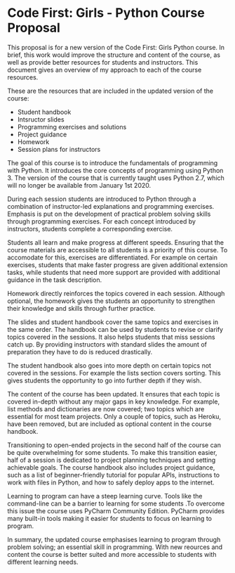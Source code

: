 # Code First: Girls - Python Course Proposal

This proposal is for a new version of the Code First: Girls Python course. In brief, this work would improve the structure and content of the course, as well as provide better resources for students and instructors. This document gives an overview of my approach to each of the course resources.

These are the resources that are included in the updated version of the course:

- Student handbook
- Intsructor slides
- Programming exercises and solutions
- Project guidance
- Homework
- Session plans for instructors

The goal of this course is to introduce the fundamentals of programming with Python. It introduces the core concepts of programming using Python 3. The version of the course that is currently taught uses Python 2.7, which will no longer be available from January 1st 2020.

During each session students are introduced to Python through a combination of instructor-led explanations and programming exercises. Emphasis is put on the development of practical problem solving skills through programming exercises. For each concept introduced by instructors, students complete a corresponding exercise.

Students all learn and make progress at different speeds. Ensuring that the course materials are accessible to all students is a priority of this course. To accomodate for this, exercises are differentiated. For example on certain exercises, students that make faster progress are given additional extension tasks, while students that need more support are provided with additional guidance in the task description. 

Homework directly reinforces the topics covered in each session. Although optional, the homework gives the students an opportunity to strengthen their knowledge and skills through further practice. 

The slides and student handbook cover the same topics and exercises in the same order. The handbook can be used by students to revise or clarify topics covered in the sessions. It also helps students that miss sessions catch up. By providing instructors with standard slides the amount of preparation they have to do is reduced drastically. 

The student handbook also goes into more depth on certain topics not covered in the sessions. For example the lists section covers sorting. This gives students the opportunity to go into further depth if they wish. 

The content of the course has been updated. It ensures that each topic is covered in-depth without any major gaps in key knowledge. For example, list methods and dictionaries are now covered; two topics which are essential for most team projects. Only a couple of topics, such as Heroku, have been removed, but are included as optional content in the course handbook.

Transitioning to open-ended projects in the second half of the course can be quite overwhelming for some students. To make this transition easier, half of a session is dedicated to project planning techniques and setting achievable goals. The course handbook also includes project guidance, such as a list of beginner-friendly tutorial for popular APIs, instructions to work with files in Python, and how to safely deploy apps to the internet.

Learning to program can have a steep learning curve. Tools like the command-line can be a barrier to learning for some students .To overcome this issue the course uses PyCharm Community Edition. PyCharm provides many built-in tools making it easier for students to focus on learning to program. 

In summary, the updated course emphasises learning to program through problem solving; an essential skill in programming. With new reources and content the course is better suited and more accessible to students with different learning needs.
